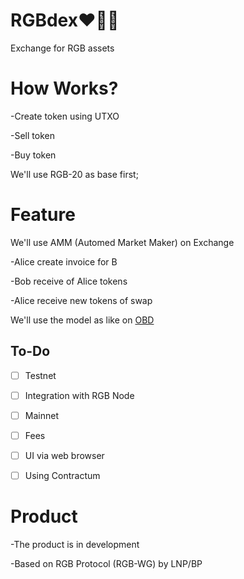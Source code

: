 # RGBdex❤️💚💙

Exchange for RGB assets

# How Works?

-Create token using UTXO

-Sell token

-Buy token

We'll use RGB-20 as base first;

# Feature

We'll use AMM (Automed Market Maker) on Exchange

-Alice create invoice for B

-Bob receive of Alice tokens 

-Alice receive new tokens of swap

We'll use the model as like on [OBD](https://github.com/omnilaboratory/OmniBOLT-spec/blob/master/OmniBOLT-06-Automatic-Market-Maker-and-DEX.md)

## To-Do
- [ ] Testnet
- [ ] Integration with RGB Node
- [ ] Mainnet
- [ ] Fees
- [ ] UI via web browser
- [ ] Using Contractum


# Product

-The product is in development

-Based on RGB Protocol (RGB-WG) by LNP/BP
